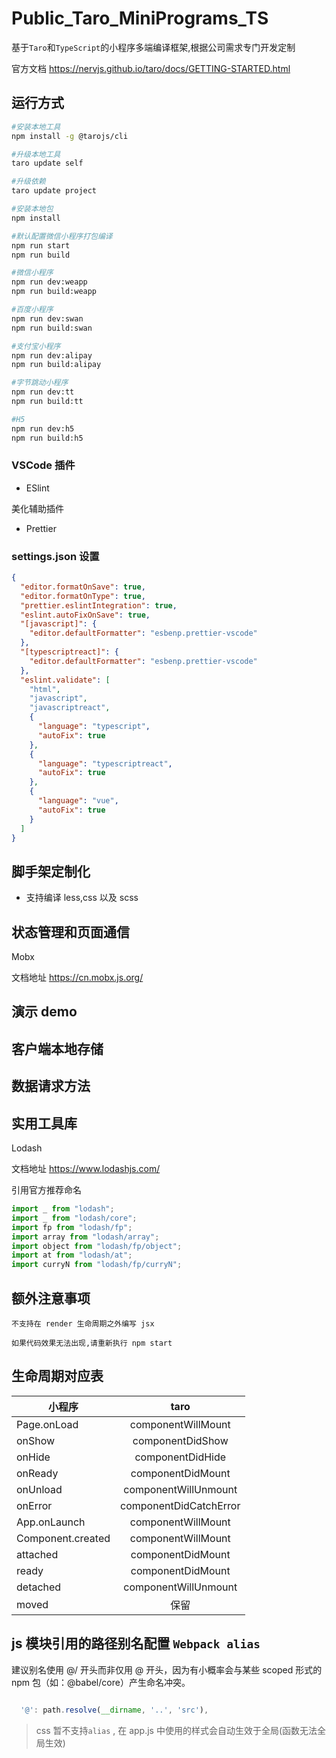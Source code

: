 # Public_Taro_MiniPrograms_TS

基于`Taro`和`TypeScript`的小程序多端编译框架,根据公司需求专门开发定制

官方文档 <https://nervjs.github.io/taro/docs/GETTING-STARTED.html>

## 运行方式

```bash
#安装本地工具
npm install -g @tarojs/cli

#升级本地工具
taro update self

#升级依赖
taro update project

#安装本地包
npm install

#默认配置微信小程序打包编译
npm run start
npm run build

#微信小程序
npm run dev:weapp
npm run build:weapp

#百度小程序
npm run dev:swan
npm run build:swan

#支付宝小程序
npm run dev:alipay
npm run build:alipay

#字节跳动小程序
npm run dev:tt
npm run build:tt

#H5
npm run dev:h5
npm run build:h5

```

### VSCode 插件

- ESlint

美化辅助插件

- Prettier

### settings.json 设置

```json
{
  "editor.formatOnSave": true,
  "editor.formatOnType": true,
  "prettier.eslintIntegration": true,
  "eslint.autoFixOnSave": true,
  "[javascript]": {
    "editor.defaultFormatter": "esbenp.prettier-vscode"
  },
  "[typescriptreact]": {
    "editor.defaultFormatter": "esbenp.prettier-vscode"
  },
  "eslint.validate": [
    "html",
    "javascript",
    "javascriptreact",
    {
      "language": "typescript",
      "autoFix": true
    },
    {
      "language": "typescriptreact",
      "autoFix": true
    },
    {
      "language": "vue",
      "autoFix": true
    }
  ]
}
```

## 脚手架定制化

- 支持编译 less,css 以及 scss

## 状态管理和页面通信

Mobx

文档地址
<https://cn.mobx.js.org/>

## 演示 demo

## 客户端本地存储

## 数据请求方法

## 实用工具库

Lodash

文档地址
<https://www.lodashjs.com/>

引用官方推荐命名

```js
import _ from "lodash";
import _ from "lodash/core";
import fp from "lodash/fp";
import array from "lodash/array";
import object from "lodash/fp/object";
import at from "lodash/at";
import curryN from "lodash/fp/curryN";
```

## 额外注意事项

`不支持在 render 生命周期之外编写 jsx`

`如果代码效果无法出现,请重新执行 npm start`

## 生命周期对应表

| 小程序            |          taro          |
| ----------------- | :--------------------: |
| Page.onLoad       |   componentWillMount   |
| onShow            |    componentDidShow    |
| onHide            |    componentDidHide    |
| onReady           |   componentDidMount    |
| onUnload          |  componentWillUnmount  |
| onError           | componentDidCatchError |
| App.onLaunch      |   componentWillMount   |
| Component.created |   componentWillMount   |
| attached          |   componentDidMount    |
| ready             |   componentDidMount    |
| detached          |  componentWillUnmount  |
| moved             |          保留          |

## js 模块引用的路径别名配置 `Webpack alias`

建议别名使用 @/ 开头而非仅用 @ 开头，因为有小概率会与某些 scoped 形式的 npm 包（如：@babel/core）产生命名冲突。

```js

  '@': path.resolve(__dirname, '..', 'src'),

```

> css 暂不支持`alias` , 在 app.js 中使用的样式会自动生效于全局(函数无法全局生效)
